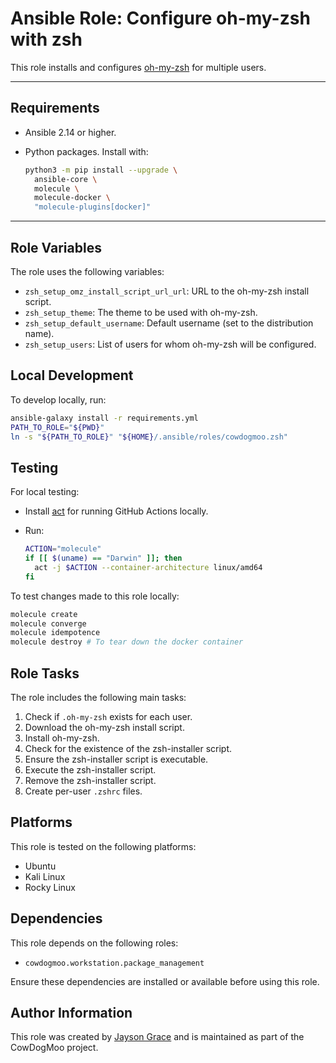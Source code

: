 # Ansible Role: Configure oh-my-zsh with zsh

This role installs and configures [oh-my-zsh](https://ohmyz.sh/) for multiple
users.

---

## Requirements

- Ansible 2.14 or higher.
- Python packages. Install with:

  ```bash
  python3 -m pip install --upgrade \
    ansible-core \
    molecule \
    molecule-docker \
    "molecule-plugins[docker]"
  ```

---

## Role Variables

The role uses the following variables:

- `zsh_setup_omz_install_script_url_url`: URL to the oh-my-zsh install script.
- `zsh_setup_theme`: The theme to be used with oh-my-zsh.
- `zsh_setup_default_username`: Default username (set to the distribution name).
- `zsh_setup_users`: List of users for whom oh-my-zsh will be configured.

## Local Development

To develop locally, run:

```bash
ansible-galaxy install -r requirements.yml
PATH_TO_ROLE="${PWD}"
ln -s "${PATH_TO_ROLE}" "${HOME}/.ansible/roles/cowdogmoo.zsh"
```

## Testing

For local testing:

- Install [act](https://github.com/nektos/act) for running GitHub Actions locally.
- Run:

  ```bash
  ACTION="molecule"
  if [[ $(uname) == "Darwin" ]]; then
    act -j $ACTION --container-architecture linux/amd64
  fi
  ```

To test changes made to this role locally:

```bash
molecule create
molecule converge
molecule idempotence
molecule destroy # To tear down the docker container
```

## Role Tasks

The role includes the following main tasks:

1. Check if `.oh-my-zsh` exists for each user.
2. Download the oh-my-zsh install script.
3. Install oh-my-zsh.
4. Check for the existence of the zsh-installer script.
5. Ensure the zsh-installer script is executable.
6. Execute the zsh-installer script.
7. Remove the zsh-installer script.
8. Create per-user `.zshrc` files.

## Platforms

This role is tested on the following platforms:

- Ubuntu
- Kali Linux
- Rocky Linux

## Dependencies

This role depends on the following roles:

- `cowdogmoo.workstation.package_management`

Ensure these dependencies are installed or available before using this role.

## Author Information

This role was created by [Jayson Grace](https://techvomit.net) and is
maintained as part of the CowDogMoo project.
